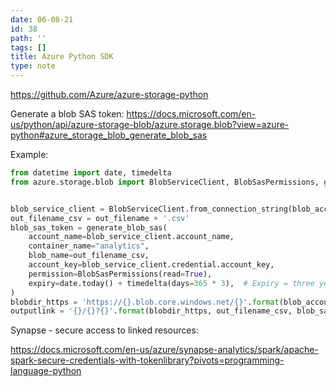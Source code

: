 ```yaml
---
date: 06-08-21
id: 38
path: ''
tags: []
title: Azure Python SDK
type: note
---
```


https://github.com/Azure/azure-storage-python

Generate a blob SAS token: https://docs.microsoft.com/en-us/python/api/azure-storage-blob/azure.storage.blob?view=azure-python#azure_storage_blob_generate_blob_sas

Example:

```python
from datetime import date, timedelta
from azure.storage.blob import BlobServiceClient, BlobSasPermissions, generate_blob_sas


blob_service_client = BlobServiceClient.from_connection_string(blob_account_connection_string)
out_filename_csv = out_filename + '.csv'
blob_sas_token = generate_blob_sas(
    account_name=blob_service_client.account_name,
    container_name="analytics",
    blob_name=out_filename_csv,
    account_key=blob_service_client.credential.account_key,
    permission=BlobSasPermissions(read=True),
    expiry=date.today() + timedelta(days=365 * 3),  # Expiry = three years.
)
blobdir_https = 'https://{}.blob.core.windows.net/{}'.format(blob_account_name, blob_container_name)
outputlink = '{}/{}?{}'.format(blobdir_https, out_filename_csv, blob_sas_token)
```

Synapse - secure access to linked resources:

https://docs.microsoft.com/en-us/azure/synapse-analytics/spark/apache-spark-secure-credentials-with-tokenlibrary?pivots=programming-language-python